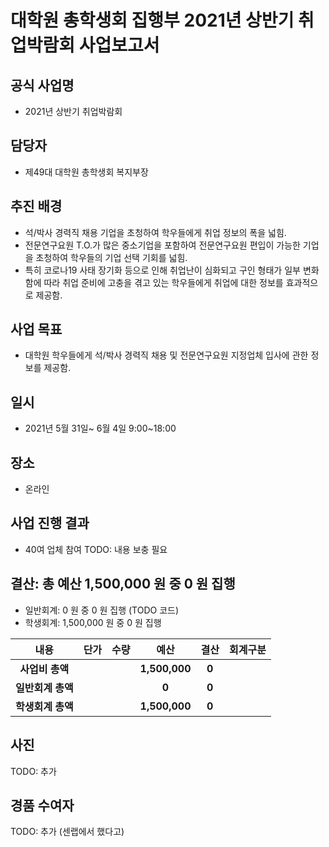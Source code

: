 대학원 총학생회 집행부 2021년 상반기 취업박람회 사업보고서
===

## 공식 사업명
-  2021년 상반기 취업박람회

## 담당자
- 제49대 대학원 총학생회 복지부장

## 추진 배경
- 석/박사 경력직 채용 기업을 초청하여 학우들에게 취업 정보의 폭을 넓힘.
- 전문연구요원 T.O.가 많은 중소기업을 포함하여 전문연구요원 편입이 가능한 기업을 초청하여 학우들의 기업 선택 기회를 넓힘.
- 특히 코로나19 사태 장기화 등으로 인해 취업난이 심화되고 구인 형태가 일부 변화함에 따라 취업 준비에 고충을 겪고 있는 학우들에게 취업에 대한 정보를 효과적으로 제공함.

## 사업 목표
- 대학원 학우들에게 석/박사 경력직 채용 및 전문연구요원 지정업체 입사에 관한 정보를 제공함.

## 일시
- 2021년 5월 31일~ 6월 4일 9:00~18:00

## 장소
- 온라인

## 사업 진행 결과
- 40여 업체 참여
TODO: 내용 보충 필요

## 결산: 총 예산 1,500,000 원 중 0 원 집행
- 일반회계: 0 원 중 0 원 집행 (TODO 코드)
- 학생회계: 1,500,000 원 중 0 원 집행

| **내용** | **단가** | **수량** | **예산** | **결산** | **회계구분** |
|:---:|:---:|:---:|:---:|:---:|:---:|
| **사업비 총액** |  |  | **1,500,000** | **0** |  |
| **일반회계 총액** |  |  | **0** | **0** |  |
| **학생회계 총액** |  |  | **1,500,000** | **0** |  |

## 사진
TODO: 추가

## 경품 수여자
TODO: 추가 (센랩에서 했다고)